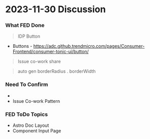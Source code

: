 # 2023-11-30 Discussion

### What FED Done

> IDP Button

- Buttons - https://adc.github.trendmicro.com/pages/Consumer-Frontend/consumer-tonic-ui/button/

> Issue co-work share
 
> auto gen borderRadius . borderWidth

### Need To Confirm

- 
- Issue Co-work Pattern

### FED ToDo Topics

- Astro Doc Layout
- Component Input Page
